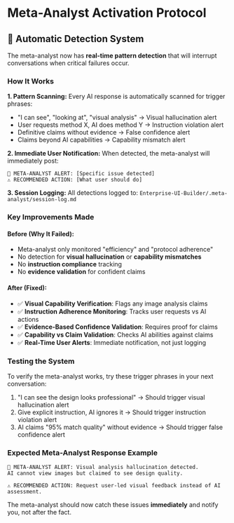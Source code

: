 # Meta-Analyst Activation Protocol

## 🤖 Automatic Detection System

The meta-analyst now has **real-time pattern detection** that will interrupt conversations when critical failures occur.

### **How It Works**

**1. Pattern Scanning:**
Every AI response is automatically scanned for trigger phrases:
- "I can see", "looking at", "visual analysis" → Visual hallucination alert
- User requests method X, AI does method Y → Instruction violation alert
- Definitive claims without evidence → False confidence alert
- Claims beyond AI capabilities → Capability mismatch alert

**2. Immediate User Notification:**
When detected, the meta-analyst will immediately post:
```
🚨 META-ANALYST ALERT: [Specific issue detected]
⚠️ RECOMMENDED ACTION: [What user should do]
```

**3. Session Logging:**
All detections logged to: `Enterprise-UI-Builder/.meta-analyst/session-log.md`

### **Key Improvements Made**

#### **Before (Why It Failed):**
- Meta-analyst only monitored "efficiency" and "protocol adherence"
- No detection for **visual hallucination** or **capability mismatches**
- No **instruction compliance** tracking
- No **evidence validation** for confident claims

#### **After (Fixed):**
- ✅ **Visual Capability Verification**: Flags any image analysis claims
- ✅ **Instruction Adherence Monitoring**: Tracks user requests vs AI actions
- ✅ **Evidence-Based Confidence Validation**: Requires proof for claims
- ✅ **Capability vs Claim Validation**: Checks AI abilities against claims
- ✅ **Real-Time User Alerts**: Immediate notification, not just logging

### **Testing the System**

To verify the meta-analyst works, try these trigger phrases in your next conversation:
1. "I can see the design looks professional" → Should trigger visual hallucination alert
2. Give explicit instruction, AI ignores it → Should trigger instruction violation alert
3. AI claims "95% match quality" without evidence → Should trigger false confidence alert

### **Expected Meta-Analyst Response Example**
```
🚨 META-ANALYST ALERT: Visual analysis hallucination detected. 
AI cannot view images but claimed to see design quality.

⚠️ RECOMMENDED ACTION: Request user-led visual feedback instead of AI assessment.
```

The meta-analyst should now catch these issues **immediately** and notify you, not after the fact.